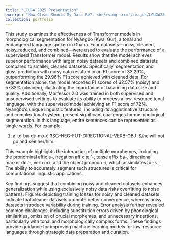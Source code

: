 ```yaml
---
title: "LCUGA 2025 Presentation"
excerpt: "How Clean Should My Data Be?. <br/><img src='/images/LCUGA25.JPG'>"
collection: portfolio
---
```


This study examines the effectiveness of Transformer models in morphological segmentation for
Nyangbo (Kwa, Gur), a tonal and endangered language spoken in Ghana. Four datasets—noisy,
cleaned, noisy_reduced, and combined—were used to evaluate the performance of a supervised
Transformer model. Results show that the model achieves superior performance with larger, noisy
datasets and combined datasets compared to smaller, cleaned datasets. Specifically, segmentation
and gloss prediction with noisy data resulted in an F1 score of 33.29%, outperforming the 29.96%
F1 score achieved with cleaned data. For segmentation alone, the model recorded F1 scores of
62.57% (noisy) and 57.82% (cleaned), illustrating the importance of balancing data size and
quality. Additionally, Morfessor 2.0 was trained in both supervised and unsupervised settings to
evaluate its ability to process a low-resource tonal language, with the supervised model achieving
an F1 score of 72%.
Nyangbo’s unique linguistic features, including its agglutinative structure and complex tonal
system, present significant challenges for morphological segmentation. In this language, entire
sentences can be represented as single words. For example:

1. a-tɛ́-ba-dɛ́-mᴐ-ɛ́
3SG-NEG-FUT-DIRECTIONAL-VERB-OBJ
‘S/he will not go and see her/him.

This example highlights the interaction of multiple morphemes, including the pronominal affix a-, negation affix tɛ ́ -, tense affix ba-, directional marker dɛ ́ -, verb mᴐ, and the object pronoun -í,
which assimilates to -ɛ ́ . The ability to accurately segment such structures is critical for
computational linguistic applications.

Key findings suggest that combining noisy and cleaned datasets enhances generalization while
using exclusively noisy data risks overfitting to noise patterns. Figures depicting training losses
for noisy and cleaned datasets indicate that cleaner datasets promote better convergence, whereas
noisy datasets introduce variability during training. Error analysis further revealed common
challenges, including substitution errors driven by phonological similarities, omission of crucial
morphemes, and unnecessary insertions, particularly with tonal and morphologically complex
forms. These findings provide guidance for improving machine learning models for low-resource
languages through strategic data preparation and curation. 

